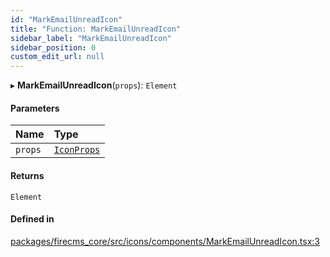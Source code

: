 ```yaml
---
id: "MarkEmailUnreadIcon"
title: "Function: MarkEmailUnreadIcon"
sidebar_label: "MarkEmailUnreadIcon"
sidebar_position: 0
custom_edit_url: null
---
```


▸ **MarkEmailUnreadIcon**(`props`): `Element`

#### Parameters

| Name | Type |
| :------ | :------ |
| `props` | [`IconProps`](../types/IconProps.md) |

#### Returns

`Element`

#### Defined in

[packages/firecms_core/src/icons/components/MarkEmailUnreadIcon.tsx:3](https://github.com/FireCMSco/firecms/blob/d45f3739/packages/firecms_core/src/icons/components/MarkEmailUnreadIcon.tsx#L3)
